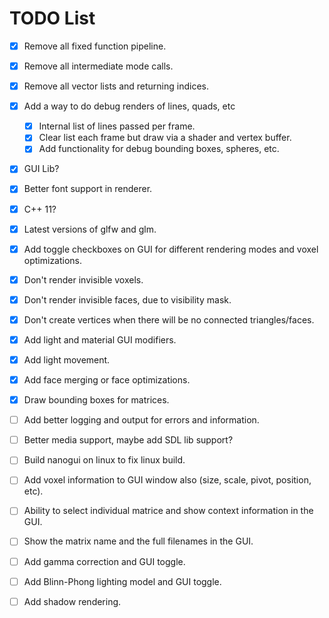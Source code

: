 # TODO List

- [x] Remove all fixed function pipeline.
- [x] Remove all intermediate mode calls.
- [x] Remove all vector lists and returning indices.
- [x] Add a way to do debug renders of lines, quads, etc
  - [x] Internal list of lines passed per frame.
  - [x] Clear list each frame but draw via a shader and vertex buffer.
  - [x] Add functionality for debug bounding boxes, spheres, etc.
- [x] GUI Lib?
- [x] Better font support in renderer.
- [x] C++ 11?
- [x] Latest versions of glfw and glm.
- [x] Add toggle checkboxes on GUI for different rendering modes and voxel optimizations.
- [x] Don't render invisible voxels.
- [x] Don't render invisible faces, due to visibility mask.
- [x] Don't create vertices when there will be no connected triangles/faces.
- [x] Add light and material GUI modifiers.
- [x] Add light movement.
- [x] Add face merging or face optimizations.
- [x] Draw bounding boxes for matrices.
- [ ] Add better logging and output for errors and information.
- [ ] Better media support, maybe add SDL lib support?
- [ ] Build nanogui on linux to fix linux build.
- [ ] Add voxel information to GUI window also (size, scale, pivot, position, etc).
- [ ] Ability to select individual matrice and show context information in the GUI.
- [ ] Show the matrix name and the full filenames in the GUI.
- [ ] Add gamma correction and GUI toggle.
- [ ] Add Blinn-Phong lighting model and GUI toggle.
- [ ] Add shadow rendering.

